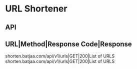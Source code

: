 # URL Shortener

## API

URL|Method|Response Code|Response
---------------------------------
shorten.batjaa.com/api/v1/urls|GET|200|List of URLS
shorten.batjaa.com/api/v1/urls|GET|200|List of URLS